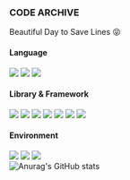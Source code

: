 ### CODE ARCHIVE 

Beautiful Day to Save Lines :stuck_out_tongue_closed_eyes:
#### Language 
<img src="https://img.shields.io/badge/JavaScript-F7DF1E?style=flat-square&logo=javascript&logoColor=white"/> <img src="https://img.shields.io/badge/Python-3776AB?style=flat-square&logo=python&logoColor=white"/> <img src="https://img.shields.io/badge/Java-f89820?style=flat-square&logo=java&logoColor=white"/> 
#### Library & Framework
<img src="https://img.shields.io/badge/React-61DAFB?style=flat-square&logo=React&logoColor=white"/> <img src="https://img.shields.io/badge/Redux-764ABC?style=flat-square&logo=Redux&logoColor=white"/> <img src="https://img.shields.io/badge/Tailwind CSS-38B2AC?style=flat-square&logo=TailwindCSS&logoColor=white"/> <img src="https://img.shields.io/badge/Flask-000000?style=flat-square&logo=Flask&logoColor=white"/> <img src="https://img.shields.io/badge/MySQL-4479A1?style=flat-square&logo=mysql&logoColor=white"/> <img src="https://img.shields.io/badge/MongoDB-47A248?style=flat-square&logo=mongodb&logoColor=white"/> <img src="https://img.shields.io/badge/Tensorflow-FF6F00?style=flat-square&logo=tensorflow&logoColor=white"/>  
#### Environment
<img src="https://img.shields.io/badge/Linux-FCC624?style=flat-square&logo=linux&logoColor=white"/> <img src="https://img.shields.io/badge/Docker-2496ED?style=flat-square&logo=docker&logoColor=white"/> <img src="https://img.shields.io/badge/Git-F05032?style=flat-square&logo=git&logoColor=white"/>  
![Anurag's GitHub stats](https://github-readme-stats.vercel.app/api?username=makeitmin&show_icons=true&theme=tokyonight)
